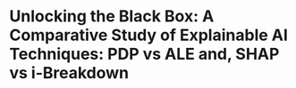# Unlocking the Black Box: A Comparative Study of Explainable AI Techniques: PDP vs ALE and, SHAP vs i-Breakdown
